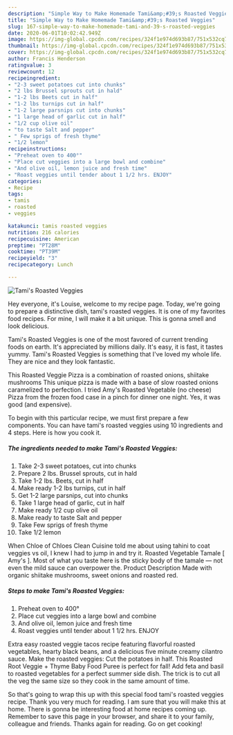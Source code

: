 ```yaml
---
description: "Simple Way to Make Homemade Tami&amp;#39;s Roasted Veggies"
title: "Simple Way to Make Homemade Tami&amp;#39;s Roasted Veggies"
slug: 167-simple-way-to-make-homemade-tami-and-39-s-roasted-veggies
date: 2020-06-01T10:02:42.949Z
image: https://img-global.cpcdn.com/recipes/324f1e974d693b87/751x532cq70/tamis-roasted-veggies-recipe-main-photo.jpg
thumbnail: https://img-global.cpcdn.com/recipes/324f1e974d693b87/751x532cq70/tamis-roasted-veggies-recipe-main-photo.jpg
cover: https://img-global.cpcdn.com/recipes/324f1e974d693b87/751x532cq70/tamis-roasted-veggies-recipe-main-photo.jpg
author: Francis Henderson
ratingvalue: 3
reviewcount: 12
recipeingredient:
- "2-3 sweet potatoes cut into chunks"
- "2 lbs Brussel sprouts cut in hald"
- "1-2 lbs Beets cut in half"
- "1-2 lbs turnips cut in half"
- "1-2 large parsnips cut into chunks"
- "1 large head of garlic cut in half"
- "1/2 cup olive oil"
- "to taste Salt and pepper"
- " Few sprigs of fresh thyme"
- "1/2 lemon"
recipeinstructions:
- "Preheat oven to 400°"
- "Place cut veggies into a large bowl and combine"
- "And olive oil, lemon juice and fresh time"
- "Roast veggies until tender about 1 1/2 hrs. ENJOY"
categories:
- Recipe
tags:
- tamis
- roasted
- veggies

katakunci: tamis roasted veggies 
nutrition: 216 calories
recipecuisine: American
preptime: "PT28M"
cooktime: "PT39M"
recipeyield: "3"
recipecategory: Lunch

---
```



![Tami&#39;s Roasted Veggies](https://img-global.cpcdn.com/recipes/324f1e974d693b87/751x532cq70/tamis-roasted-veggies-recipe-main-photo.jpg)

Hey everyone, it's Louise, welcome to my recipe page. Today, we're going to prepare a distinctive dish, tami&#39;s roasted veggies. It is one of my favorites food recipes. For mine, I will make it a bit unique. This is gonna smell and look delicious.

Tami&#39;s Roasted Veggies is one of the most favored of current trending foods on earth. It's appreciated by millions daily. It's easy, it is fast, it tastes yummy. Tami&#39;s Roasted Veggies is something that I've loved my whole life. They are nice and they look fantastic.

This Roasted Veggie Pizza is a combination of roasted onions, shiitake mushrooms This unique pizza is made with a base of slow roasted onions caramelized to perfection. I tried Amy&#39;s Roasted Vegetable (no cheese) Pizza from the frozen food case in a pinch for dinner one night. Yes, it was good (and expensive).


To begin with this particular recipe, we must first prepare a few components. You can have tami&#39;s roasted veggies using 10 ingredients and 4 steps. Here is how you cook it.

<!--inarticleads1-->

##### The ingredients needed to make Tami&#39;s Roasted Veggies:

1. Take 2-3 sweet potatoes, cut into chunks
1. Prepare 2 lbs. Brussel sprouts, cut in hald
1. Take 1-2 lbs. Beets, cut in half
1. Make ready 1-2 lbs turnips, cut in half
1. Get 1-2 large parsnips, cut into chunks
1. Take 1 large head of garlic, cut in half
1. Make ready 1/2 cup olive oil
1. Make ready to taste Salt and pepper
1. Take  Few sprigs of fresh thyme
1. Take 1/2 lemon


When Chloe of Chloes Clean Cuisine told me about using tahini to coat veggies vs oil, I knew I had to jump in and try it. Roasted Vegetable Tamale [ Amy&#39;s ]. Most of what you taste here is the sticky body of the tamale — not even the mild sauce can overpower the. Product Description Made with organic shiitake mushrooms, sweet onions and roasted red. 

<!--inarticleads2-->

##### Steps to make Tami&#39;s Roasted Veggies:

1. Preheat oven to 400°
1. Place cut veggies into a large bowl and combine
1. And olive oil, lemon juice and fresh time
1. Roast veggies until tender about 1 1/2 hrs. ENJOY


Extra easy roasted veggie tacos recipe featuring flavorful roasted vegetables, hearty black beans, and a delicious five minute creamy cilantro sauce. Make the roasted veggies: Cut the potatoes in half. This Roasted Root Veggie + Thyme Baby Food Puree is perfect for fall! Add feta and basil to roasted vegetables for a perfect summer side dish. The trick is to cut all the veg the same size so they cook in the same amount of time. 

So that's going to wrap this up with this special food tami&#39;s roasted veggies recipe. Thank you very much for reading. I am sure that you will make this at home. There is gonna be interesting food at home recipes coming up. Remember to save this page in your browser, and share it to your family, colleague and friends. Thanks again for reading. Go on get cooking!
